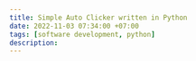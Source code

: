 ```yaml
---
title: Simple Auto Clicker written in Python
date: 2022-11-03 07:34:00 +07:00
tags: [software development, python]
description: 
---
```


<style>
    .gist{font-size: 18px}.gist-meta, .gist-file, .octotree_toggle, ul.comparison-list > li.title,button.button, a.button, span.button, button.minibutton, a.minibutton,span.minibutton, .clone-url-button > .clone-url-link{background: linear-gradient(#202020, #181818) !important;border-color: #383838 !important;border-radius: 0 0 3px 3px !important;text-shadow: none !important;color: #b5b5b5 !important}.markdown-format pre, .markdown-body pre, .markdown-format .highlight pre,.markdown-body .highlight pre, body.blog pre, #facebox pre, .blob-expanded,.terminal, .copyable-terminal, #notebook .input_area, .blob-code-context,.markdown-format code, body.blog pre > code, .api pre, .api code,.CodeMirror,.highlight{background-color: #1D1F21!important;color: #C5C8C6!important}.gist .blob-code{padding: 1px 10px !important;text-align: left;background: #000;border: 0}::selection{background: #24890d;color: #fff;text-shadow: none}::-moz-selection{background: #24890d;color: #fff;text-shadow: none}.blob-num{padding: 10px 8px 9px;text-align: right;color: #6B6B6B!important;border: 0}.blob-code,.blob-code-inner{color: #C5C8C6!important}.pl-c,.pl-c span{color: #969896!important;font-style: italic!important}.pl-c1{color: #DE935F!important}.pl-cce{color: #DE935F!important}.pl-cn{color: #DE935F!important}.pl-coc{color: #DE935F!important}.pl-cos{color: #B5BD68!important}.pl-e{color: #F0C674!important}.pl-ef{color: #F0C674!important}.pl-en{color: #F0C674!important}.pl-enc{color: #DE935F!important}.pl-enf{color: #F0C674!important}.pl-enm{color: #F0C674!important}.pl-ens{color: #DE935F!important}.pl-ent{color: #B294BB!important}.pl-entc{color: #F0C674!important}.pl-enti{color: #F0C674!important;font-weight: 700!important}.pl-entm{color: #C66!important}.pl-eoa{color: #B294BB!important}.pl-eoac{color: #C66!important}.pl-eoac .pl-pde{color: #C66!important}.pl-eoai{color: #B294BB!important}.pl-eoai .pl-pde{color: #B294BB!important}.pl-eoi{color: #F0C674!important}.pl-k{color: #B294BB!important}.pl-ko{color: #B294BB!important}.pl-kolp{color: #B294BB!important}.pl-kos{color: #DE935F!important}.pl-kou{color: #DE935F!important}.pl-mai .pl-sf{color: #C66!important}.pl-mb{color: #B5BD68!important;font-weight: 700!important}.pl-mc{color: #B294BB!important}.pl-mh .pl-pdh{color: #DE935F!important}.pl-mi{color: #B294BB!important;font-style: italic!important}.pl-ml{color: #B5BD68!important}.pl-mm{color: #C66!important}.pl-mp{color: #81A2BE!important}.pl-mp1 .pl-sf{color: #81A2BE!important}.pl-mq{color: #DE935F!important}.pl-mr{color: #B294BB!important}.pl-ms{color: #B294BB!important}.pl-pdb{color: #B5BD68!important;font-weight: 700!important}.pl-pdc{color: #969896!important;font-style: italic!important}.pl-pdc1{color: #DE935F!important}.pl-pde{color: #DE935F!important}.pl-pdi{color: #B294BB!important;font-style: italic!important}.pl-pds{color: #B5BD68!important}.pl-pdv{color: #C66!important}.pl-pse{color: #DE935F!important}.pl-pse .pl-s2{color: #DE935F!important}.pl-s{color: #B294BB!important}.pl-s1{color: #B5BD68!important}.pl-s2{color: #c5c8c6!important}.pl-mp .pl-s3{color: #B294BB!important}.pl-s3{color: #81a2be!important}.pl-sc{color: #c5c8c6!important}.pl-scp{color: #DE935F!important}.pl-sf{color: #DAD085!important}.pl-smc{color: #F0C674!important}.pl-smi{color: #c5c8c6!important}.pl-smp{color: #c5c8c6!important}.pl-sok{color: #B294BB!important}.pl-sol{color: #B5BD68!important}.pl-som{color: #C66!important}.pl-sr{color: #C66!important}.pl-sra{color: #B294BB!important}.pl-src{color: #B294BB!important}.pl-sre{color: #B294BB!important}.pl-st{color: #B294BB!important}.pl-stj{color: #c5c8c6!important}.pl-stp{color: #DE935F!important}.pl-sv{color: #DE935F!important}.pl-v{color: #DE935F!important}.pl-vi{color: #DE935F!important}.pl-vo{color: #C66!important}.pl-vpf{color: #DE935F!important}.pl-mi1{color: #8F9D6A!important;background: rgba(0,64,0,.5)!important}.pl-mdht{color: #8F9D6A!important;background: rgba(0,64,0,.5)!important}.pl-md{color: #C66!important;background: rgba(64,0,0,.5)!important}.pl-mdhf{color: #C66!important;background: rgba(64,0,0,.5)!important}.pl-mdr{color: #DE935F!important;font-weight: 400!important}.pl-mdh{color: #C66!important;font-weight: 400!important}.pl-mdi{color: #C66!important;font-weight: 400!important}.pl-ib{background-color: #C66!important}.pl-id{background-color: #C66!important;color: #fff!important}.pl-ii{background-color: #C66!important;color: #fff!important}.pl-iu{background-color: #C66!important}.pl-mo{color: #c5c8c6!important}.pl-mri{color: #DE935F!important}.pl-ms1{background-color: #c5c8c6!important}.pl-va{color: #DE935F!important}.pl-vpu{color: #DE935F!important}.pl-entl{color: #c5c8c6!important}.CodeMirror-gutters{background: #222!important;border-right: 1px solid #484848!important}.CodeMirror-guttermarker{color: #fff!important}.CodeMirror-guttermarker-subtle{color: #aaa!important}.CodeMirror-linenumber{color: #aaa!important}.CodeMirror-cursor{border-left: 1px solid #fff!important}.CodeMirror-activeline-background{background: #27282E!important}.CodeMirror-matchingbracket{outline: 1px solid grey!important;color: #fff!important}.cm-keyword{color: #f9ee98!important}.cm-atom{color: #FC0!important}.cm-number{color: #ca7841!important}.cm-def{color: #8DA6CE!important}.cm-variable-2,span.cm-tag{color: #607392!important}.cm-variable-3,span.cm-def{color: #607392!important}.cm-operator{color: #cda869!important}.cm-comment{color: #777!important;font-style: italic!important;font-weight: 400!important}.cm-string{color: #8f9d6a!important}.cm-string-2{color: #bd6b18!important}.cm-meta{background-color: #141414!important;color: #f7f7f7!important}.cm-builtin{color: #cda869!important}.cm-tag{color: #997643!important}.cm-attribute{color: #d6bb6d!important}.cm-header{color: #FF6400!important}.cm-hr{color: #AEAEAE!important}.cm-link{color: #ad9361!important;font-style: italic!important;text-decoration: none!important}.cm-error{border-bottom: 1px solid red!important}#notebook .highlight table{background: #1d1f21!important;color: #c5c8c6!important}.highlight .hll{background-color: #373b41!important}.highlight .c{color: #969896!important}.highlight .err{color: #c66!important}.highlight .k{color: #b294bb!important}.highlight .l{color: #de935f!important}.highlight .h,.highlight .n{color: #c5c8c6!important}.highlight .o{color: #8abeb7!important}.highlight .p{color: #c5c8c6!important}.highlight .cm{color: #969896!important}.highlight .cp{color: #969896!important}.highlight .c1{color: #969896!important}.highlight .cs{color: #969896!important}.highlight .gd{color: #c66!important}.highlight .ge{font-style: italic!important}.highlight .gh{color: #c5c8c6!important;font-weight: 700!important}.highlight .gi{color: #b5bd68!important}.highlight .gp{color: #969896!important;font-weight: 700!important}.highlight .gs{font-weight: 700!important}.highlight .gu{color: #8abeb7!important;font-weight: 700!important}.highlight .kc{color: #b294bb!important}.highlight .kd{color: #b294bb!important}.highlight .kn{color: #8abeb7!important}.highlight .kp{color: #b294bb!important}.highlight .kr{color: #b294bb!important}.highlight .kt{color: #f0c674!important}.highlight .ld{color: #b5bd68!important}.highlight .m{color: #de935f!important}.highlight .s{color: #b5bd68!important}.highlight .na{color: #81a2be!important}.highlight .nb{color: #c5c8c6!important}.highlight .nc{color: #f0c674!important}.highlight .no{color: #c66!important}.highlight .nd{color: #8abeb7!important}.highlight .ni{color: #c5c8c6!important}.highlight .ne{color: #c66!important}.highlight .nf{color: #81a2be!important}.highlight .nl{color: #c5c8c6!important}.highlight .nn{color: #f0c674!important}.highlight .nx{color: #81a2be!important}.highlight .py{color: #c5c8c6!important}.highlight .nt{color: #8abeb7!important}.highlight .nv{color: #c66!important}.highlight .ow{color: #8abeb7!important}.highlight .w{color: #c5c8c6!important}.highlight .mf{color: #de935f!important}.highlight .mh{color: #de935f!important}.highlight .mi{color: #de935f!important}.highlight .mo{color: #de935f!important}.highlight .sb{color: #b5bd68!important}.highlight .sc{color: #c5c8c6!important}.highlight .sd{color: #969896!important}.highlight .s2{color: #b5bd68!important}.highlight .se{color: #de935f!important}.highlight .sh{color: #b5bd68!important}.highlight .si{color: #de935f!important}.highlight .sx{color: #b5bd68!important}.highlight .sr{color: #b5bd68!important}.highlight .s1{color: #b5bd68!important}.highlight .ss{color: #b5bd68!important}.highlight .bp{color: #c5c8c6!important}.highlight .vc{color: #c66!important}.highlight .vg{color: #c66!important}.highlight .vi{color: #c66!important}.highlight .il{color: #de935f!important}
</style>
<script src="https://gist.github.com/shmor3/6b35f2adf093976835d1a0b06cf6e2a8.js"></script>
